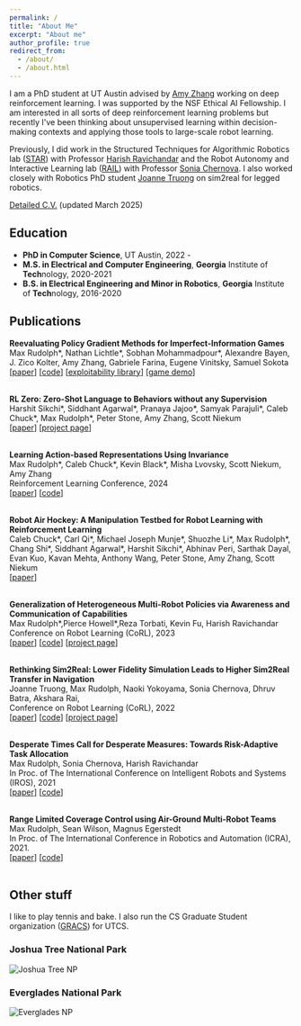 ```yaml
---
permalink: /
title: "About Me"
excerpt: "About me"
author_profile: true
redirect_from: 
  - /about/
  - /about.html
---
```


I am a PhD student at UT Austin advised by <a href="https://amyzhang.github.io/">Amy Zhang</a> working on deep reinforcement learning. I was supported by the NSF Ethical AI Fellowship. I am interested in all sorts of deep reinforcement learning problems but recently I've been thinking about unsupervised learning within decision-making contexts and applying those tools to large-scale robot learning.

Previously, I did work in the Structured Techniques for Algorithmic Robotics lab (<a href="https://star-lab.cc.gatech.edu/">STAR</a>) with Professor <a href="https://harishravichandar.com/">Harish Ravichandar</a> and the Robot Autonomy and Interactive Learning lab (<a href="https://rail.gatech.edu/">RAIL</a>) with Professor <a href="https://www.cc.gatech.edu/~chernova/">Sonia Chernova</a>. I also worked closely with Robotics PhD student <a href="https://www.joannetruong.com/">Joanne Truong</a> on sim2real for legged robotics.

<a href="files/cv_mar25.pdf">Detailed C.V.</a> (updated March 2025) 

## Education
- **PhD in Computer Science**, UT Austin, 2022 - 
- **M.S. in Electrical and Computer Engineering**, **Georgia** Institute of **Tech**nology, 2020-2021
- **B.S. in Electrical Engineering and Minor in Robotics**, **Georgia** Institute of **Tech**nology, 2016-2020

<!-- ## News
- 8/24: Our <a href="https://sites.google.com/view/coming-together/home"> workshop</a> on building trust in AI systems was accepted to <a href="https://symposium.tas.ac.uk/2024" >Trustworthy Autonomous Systems 2024</a>
- 5/24: Began Applied Scientist internship at Amazon working on exploration for reinforcement learning
- 5/24: Paper on [bisimulation representation learning](https://arxiv.org/abs/2403.16369) for RL accepted at the Reinforcement Learning Conference 
- 4/24: Named **Finalist** in the [Qualcomm Innovation Fellowship](https://www.qualcomm.com/research/university-relations/innovation-fellowship/2024-north-america)
- 9/22: Awarded [Ethical AI Fellowship](https://ethicalai.utexas.edu/fellowship/)
- 8/22: started CS PhD at UT Austin  -->

## Publications

<l reversed>
  <strong>Reevaluating Policy Gradient Methods for Imperfect-Information Games</strong><br>
  Max Rudolph*, Nathan Lichtle*, Sobhan Mohammadpour*, Alexandre Bayen, J. Zico Kolter, Amy Zhang, Gabriele Farina, Eugene Vinitsky, Samuel Sokota <br>
  [<a href="https://arxiv.org/pdf/2502.08938">paper</a>] [<a href="https://github.com/nathanlct/IIG-RL-Benchmark">code</a>] [<a href="https://github.com/gabrfarina/exp-a-spiel">exploitability library</a>] [<a href="https://www.nathanlichtle.com/research/2p0s">game demo</a>] <br><br> 


  <strong>RL Zero: Zero-Shot Language to Behaviors without any Supervision</strong><br>
  Harshit Sikchi*, Siddhant Agarwal*, Pranaya Jajoo*, Samyak Parajuli*, Caleb Chuck*, Max Rudolph*, Peter Stone, Amy Zhang, Scott Niekum <br>
  [<a href="https://arxiv.org/abs/2412.05718">paper</a>] [<a href="https://hari-sikchi.github.io/rlzero/">project page</a>]<br><br>


  <strong>Learning Action-based Representations Using Invariance</strong><br>
  Max Rudolph*, Caleb Chuck*, Kevin Black*, Misha Lvovsky, Scott Niekum, Amy Zhang <br>
  Reinforcement Learning Conference, 2024<br>
  [<a href="https://arxiv.org/abs/2403.16369">paper</a>] [<a href="https://github.com/maxrudolph1/action-bisimulation">code</a>] <br><br>


  <strong>Robot Air Hockey: A Manipulation Testbed for Robot Learning with Reinforcement Learning</strong><br>
  Caleb Chuck*, Carl Qi*, Michael Joseph Munje*, Shuozhe Li*, Max Rudolph*, Chang Shi*, Siddhant Agarwal*, Harshit Sikchi*, Abhinav Peri, Sarthak Dayal, Evan Kuo, Kavan Mehta, Anthony Wang, Peter Stone, Amy Zhang, Scott Niekum <br>
  [<a href="https://arxiv.org/abs/2405.03113">paper</a>] <br><br>


  <strong>Generalization of Heterogeneous Multi-Robot Policies via Awareness and Communication of Capabilities</strong><br>
  Max Rudolph*,Pierce Howell*,Reza Torbati, Kevin Fu, Harish Ravichandar<br>
  Conference on Robot Learning (CoRL), 2023<br>
  [<a href="https://arxiv.org/abs/2401.13127">paper</a>] [<a href="https://github.com/GT-STAR-Lab/cap-comm">code</a>] [<a href="https://sites.google.com/view/cap-comm">project page</a>]<br><br>


  <strong>Rethinking Sim2Real: Lower Fidelity Simulation Leads to Higher Sim2Real Transfer in Navigation</strong><br>
  Joanne Truong, Max Rudolph, Naoki Yokoyama, Sonia Chernova, Dhruv Batra, Akshara Rai, <br>
  Conference on Robot Learning (CoRL), 2022<br>
  [<a href="https://arxiv.org/abs/2207.10821">paper</a>] [<a href="#">code</a>] [<a href="#">project page</a>]<br><br>
  

  <strong>Desperate Times Call for Desperate Measures: Towards Risk-Adaptive Task Allocation</strong><br>
  Max Rudolph, Sonia Chernova, Harish Ravichandar <br>
  In Proc. of The International Conference on Intelligent Robots and Systems (IROS), 2021<br>
  [<a href="https://arxiv.org/abs/2108.00346">paper</a>] [<a href="https://github.com/GT-STAR-Lab/risk_adaptive_task_allocation">code</a>] <br><br>


  <strong>Range Limited Coverage Control using Air-Ground Multi-Robot Teams</strong><br>
  Max Rudolph, Sean Wilson, Magnus Egerstedt <br>
  In Proc. of The International Conference in Robotics and Automation (ICRA), 2021.<br>
  [<a href="https://arxiv.org/abs/2306.07385">paper</a>] [<a href="https://github.com/maxrudolph1/heterogeneous_coverage_control">code</a>]<br><br>
</l>




## Other stuff
I like to play tennis and bake. I also run the CS Graduate Student organization (<a href="https://www.cs.utexas.edu/~gracs/">GRACS</a>) for UTCS.
<!-- I was part of an intern [spotlight](https://www.jpl.nasa.gov/edu/news/2020/1/9/intern-turns-head-on-nasas-next-mars-rover/) while working on Mars2020 at the Jet Propulsion Lab.

## When not herding robots... -->

### Joshua Tree National Park
![Joshua Tree NP](/images/joshtree.png)

### Everglades National Park
![Everglades NP](/images/everglades.png)

